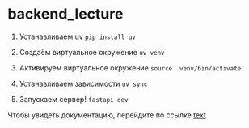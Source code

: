 # backend_lecture

1. Устанавливаем uv
```pip install uv```

2. Создаём виртуальное окружение
```uv venv```

3. Активируем виртуальное окружение
```source .venv/bin/activate```

4. Устанавливаем зависимости
```uv sync```

5. Запускаем сервер!
```fastapi dev``` 

Чтобы увидеть документацию, перейдите по ссылке [text](http://127.0.0.1:8000/docs#/)